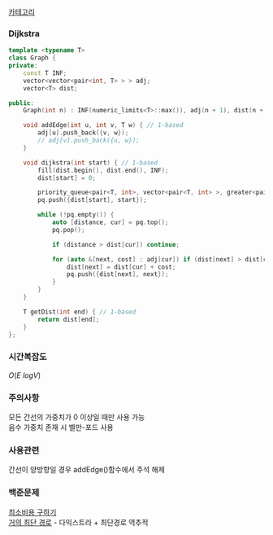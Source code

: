 [카테고리](/README.md)
### Dijkstra
```cpp
template <typename T>
class Graph {
private:
    const T INF;
    vector<vector<pair<int, T> > > adj;
    vector<T> dist;

public:
    Graph(int n) : INF(numeric_limits<T>::max()), adj(n + 1), dist(n + 1) {}

    void addEdge(int u, int v, T w) { // 1-based
        adj[u].push_back({v, w});
        // adj[v].push_back({u, w});
    }

    void dijkstra(int start) { // 1-based
        fill(dist.begin(), dist.end(), INF);
        dist[start] = 0;

        priority_queue<pair<T, int>, vector<pair<T, int> >, greater<pair<T, int> > > pq;
        pq.push({dist[start], start});

        while (!pq.empty()) {
            auto [distance, cur] = pq.top();
            pq.pop();

            if (distance > dist[cur]) continue;

            for (auto &[next, cost] : adj[cur]) if (dist[next] > dist[cur] + cost) {
                dist[next] = dist[cur] + cost;
                pq.push({dist[next], next});
            }
        }
    }

    T getDist(int end) { // 1-based
        return dist[end];
    }
};
```
### 시간복잡도 
$O(E~logV)$   

### 주의사항
모든 간선의 가중치가 0 이상일 때만 사용 가능   
음수 가중치 존재 시 벨만-포드 사용   

### 사용관련
간선이 양방향일 경우 addEdge()함수에서 주석 해제   

### 백준문제
[최소비용 구하기](https://www.acmicpc.net/problem/1916)   
[거의 최단 경로](https://www.acmicpc.net/problem/5719) - 다익스트라 + 최단경로 역추적

